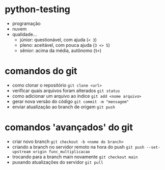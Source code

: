 # python-testing

- programação
- nuvem
- qualidade... 
    - júnior: questionável, com ajuda (`< 3`)
    - pleno: aceitável, com pouca ajuda (`3 <> 5`)
    - sênior: acima da média, autônomo (`5+`)


# comandos do git

- como clonar o repositório `git clone <url>`
- verificar quais arquivos foram alterados `git status`
- como adicionar um arquivo ao índice `git add <nome arquivo>`
- gerar nova versão do código `git commit -m "mensagem"`
- enviar atualização ao branch de origem `git push`

# comandos 'avançados' do git
- criar novo branch `git checkout -b <nome do branch>`
- criando a branch no servidor remoto na hora do push `git push --set-upstream origin func_multiplicacao`
- trocando para a branch main novamente `git checkout main`
- puxando atualizações do servidor `git pull`
